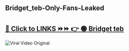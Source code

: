 
 ## Bridget_teb-Only-Fans-Leaked

# <h2><a href="https://clipsfans.com/Bridget_teb&ref=git">🔗 Click to LINKS ⏩⏩ 👉 🟢 Bridget teb </a></h2>

<a href="https://clipsfans.com/Bridget_teb&ref=git" rel="nofollow" data-target="animated-image.originalLink"><img src="https://i.ibb.co.com/xMMVF88/686577567.gif" alt="Viral Video Original" style="max-width: 100%; display: inline-block;" data-target="animated-image.originalImage"></a>
